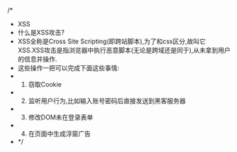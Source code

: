 /*
* XSS
* 什么是XSS攻击?
*   XSS全称是Cross Site Scripting(即跨站脚本),为了和css区分,故叫它XSS.XSS攻击是指浏览器中执行恶意脚本(无论是跨域还是同于),从未拿到用户的信息并操作.
* 这些操作一把可以完成下面这些事情:
*   1. 窃取Cookie
*   2. 监听用户行为,比如输入账号密码后直接发送到黑客服务器
*   3. 修改DOM未在登录表单
*   4. 在页面中生成浮窗广告
* */